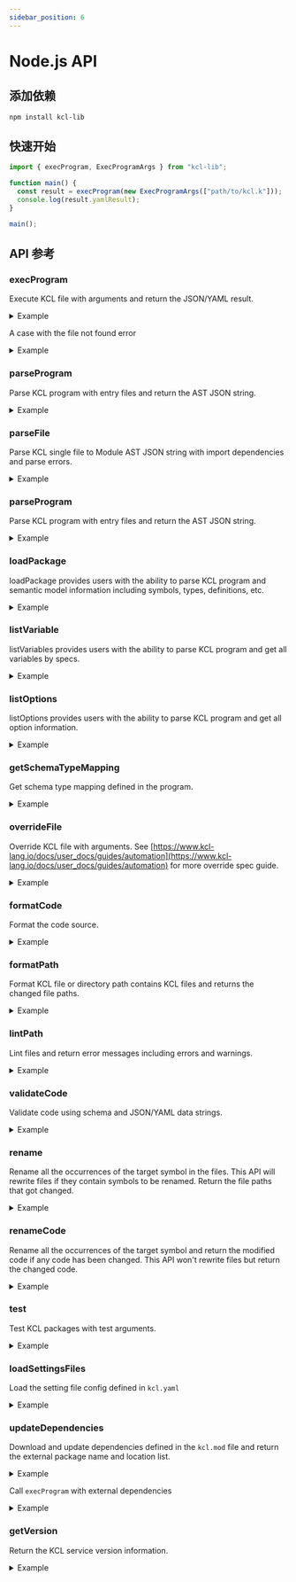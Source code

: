 ```yaml
---
sidebar_position: 6
---
```


# Node.js API

## 添加依赖

```shell
npm install kcl-lib
```

## 快速开始

```typescript
import { execProgram, ExecProgramArgs } from "kcl-lib";

function main() {
  const result = execProgram(new ExecProgramArgs(["path/to/kcl.k"]));
  console.log(result.yamlResult);
}

main();
```

## API 参考

### execProgram

Execute KCL file with arguments and return the JSON/YAML result.

<details><summary>Example</summary>
<p>

The content of `schema.k` is

```python
schema AppConfig:
    replicas: int

app: AppConfig {
    replicas: 2
}
```

Node.js Code

```ts
import { execProgram, ExecProgramArgs } from "kcl-lib";

const result = execProgram(new ExecProgramArgs(["schema.k"]));
```

</p>
</details>

A case with the file not found error

<details><summary>Example</summary>
<p>

```ts
import { execProgram, ExecProgramArgs } from "kcl-lib";

try {
  const result = execProgram(new ExecProgramArgs(["file_not_found.k"]));
} catch (error) {
  console.log(error.message);
}
```

</p>
</details>

### parseProgram

Parse KCL program with entry files and return the AST JSON string.

<details><summary>Example</summary>
<p>

The content of `schema.k` is

```python
schema AppConfig:
    replicas: int

app: AppConfig {
    replicas: 2
}
```

Node.js Code

```ts
import { parseProgram, ParseProgramArgs } from "kcl-lib";

const result = parseProgram(new ParseProgramArgs(["schema.k"]));
```

</p>
</details>

### parseFile

Parse KCL single file to Module AST JSON string with import dependencies and parse errors.

<details><summary>Example</summary>
<p>

The content of `schema.k` is

```python
schema AppConfig:
    replicas: int

app: AppConfig {
    replicas: 2
}
```

Node.js Code

```ts
import { parseFile, ParseFileArgs } from "kcl-lib";

const result = parseFile(new ParseFileArgs("schema.k"));
```

</p>
</details>

### parseProgram

Parse KCL program with entry files and return the AST JSON string.

<details><summary>Example</summary>
<p>

The content of `schema.k` is

```python
schema AppConfig:
    replicas: int

app: AppConfig {
    replicas: 2
}
```

Node.js Code

```ts
import { parseProgram, ParseProgramArgs } from "kcl-lib";

const result = parseProgram(new ParseProgramArgs(["schema.k"]));
```

</p>
</details>

### loadPackage

loadPackage provides users with the ability to parse KCL program and semantic model information including symbols, types, definitions, etc.

<details><summary>Example</summary>
<p>

The content of `schema.k` is

```python
schema AppConfig:
    replicas: int

app: AppConfig {
    replicas: 2
}
```

Node.js Code

```ts
import { loadPackage, LoadPackageArgs } from "kcl-lib";

const result = loadPackage(new LoadPackageArgs(["schema.k"], [], true));
```

</p>
</details>

### listVariable

listVariables provides users with the ability to parse KCL program and get all variables by specs.

<details><summary>Example</summary>
<p>

The content of `schema.k` is

```python
schema AppConfig:
    replicas: int

app: AppConfig {
    replicas: 2
}
```

Node.js Code

```ts
import { listVariables, ListVariablesArgs } from "kcl-lib";

const result = listVariables(new ListVariablesArgs(["schema.k"], []));
```

</p>
</details>

### listOptions

listOptions provides users with the ability to parse KCL program and get all option information.

<details><summary>Example</summary>
<p>

The content of `options.k` is

```python
a = option("key1")
b = option("key2", required=True)
c = {
    metadata.key = option("metadata-key")
}
```

Node.js Code

```ts
import { listOptions, ListOptionsArgs } from "kcl-lib";

const result = listOptions(new ListOptionsArgs(["options.k"]));
```

</p>
</details>

### getSchemaTypeMapping

Get schema type mapping defined in the program.

<details><summary>Example</summary>
<p>

The content of `schema.k` is

```python
schema AppConfig:
    replicas: int

app: AppConfig {
    replicas: 2
}
```

Node.js Code

```ts
import { getSchemaTypeMapping, GetSchemaTypeMappingArgs } from "kcl-lib";

const result = getSchemaTypeMapping(new GetSchemaTypeMappingArgs(["schema.k"]));
```

</p>
</details>

### overrideFile

Override KCL file with arguments. See [https://www.kcl-lang.io/docs/user_docs/guides/automation](https://www.kcl-lang.io/docs/user_docs/guides/automation) for more override spec guide.

<details><summary>Example</summary>
<p>

The content of `main.k` is

```python
schema AppConfig:
    replicas: int

app: AppConfig {replicas: 4}
```

Node.js Code

```ts
import { overrideFile, OverrideFileArgs } from "kcl-lib";

const result = overrideFile(
  new OverrideFileArgs("main.k", ["app.replicas=4"], [])
);
```

</p>
</details>

### formatCode

Format the code source.

<details><summary>Example</summary>
<p>

Node.js Code

```ts
import { formatCode, FormatCodeArgs } from "kcl-lib";

const schemaCode = `
schema Person:
    name:   str
    age:    int

    check:
        0 <   age <   120
`;
const result = formatCode(new FormatCodeArgs(schemaCode));
console.log(result.formatted);
```

</p>
</details>

### formatPath

Format KCL file or directory path contains KCL files and returns the changed file paths.

<details><summary>Example</summary>
<p>

The content of `format_path.k` is

```python
schema Person:
    name:   str
    age:    int

    check:
        0 <   age <   120
```

Node.js Code

```ts
import { formatPath, FormatPathArgs } from "kcl-lib";

const result = formatPath(new FormatPathArgs("format_path.k"));
```

</p>
</details>

### lintPath

Lint files and return error messages including errors and warnings.

<details><summary>Example</summary>
<p>

The content of `lint_path.k` is

```python
import math

a = 1
```

Node.js Code

```ts
import { lintPath, LintPathArgs } from "kcl-lib";

const result = lintPath(new LintPathArgs(["lint_path.k"]));
```

</p>
</details>

### validateCode

Validate code using schema and JSON/YAML data strings.

<details><summary>Example</summary>
<p>

Node.js Code

```ts
import { validateCode, ValidateCodeArgs } from "kcl-lib";

const code = `
schema Person:
    name: str
    age: int

    check:
        0 < age < 120
`;
const data = '{"name": "Alice", "age": 10}';
const result = validateCode(
  new ValidateCodeArgs(undefined, data, undefined, code)
);
```

</p>
</details>

### rename

Rename all the occurrences of the target symbol in the files. This API will rewrite files if they contain symbols to be renamed. Return the file paths that got changed.

<details><summary>Example</summary>
<p>

The content of `main.k` is

```python
a = 1
b = a
```

Node.js Code

```ts
import { rename, RenameArgs } from "kcl-lib";

const args = new RenameArgs(".", "a", ["main.k"], "a2");
const result = rename(args);
```

</p>
</details>

### renameCode

Rename all the occurrences of the target symbol and return the modified code if any code has been changed. This API won't rewrite files but return the changed code.

<details><summary>Example</summary>
<p>

Node.js Code

```ts
import { renameCode, RenameCodeArgs } from "kcl-lib";

const args = RenameCodeArgs(
  "/mock/path",
  "a",
  { "/mock/path/main.k": "a = 1\nb = a" },
  "a2"
);
const result = renameCode(args);
```

</p>
</details>

### test

Test KCL packages with test arguments.

<details><summary>Example</summary>
<p>

Node.js Code

```ts
import { test as kclTest, TestArgs } from "kcl-lib";

const result = kclTest(new TestArgs(["/path/to/test/module/..."]));
```

</p>
</details>

### loadSettingsFiles

Load the setting file config defined in `kcl.yaml`

<details><summary>Example</summary>
<p>

The content of `kcl.yaml` is

```yaml
kcl_cli_configs:
  strict_range_check: true
kcl_options:
  - key: key
    value: value
```

Node.js Code

```ts
import { loadSettingsFiles, LoadSettingsFilesArgs } from "kcl-lib";

const result = loadSettingsFiles(new LoadSettingsFilesArgs(".", ["kcl.yaml"]));
```

</p>
</details>

### updateDependencies

Download and update dependencies defined in the `kcl.mod` file and return the external package name and location list.

<details><summary>Example</summary>
<p>

The content of `module/kcl.mod` is

```yaml
[package]
name = "mod_update"
edition = "0.0.1"
version = "0.0.1"

[dependencies]
helloworld = { oci = "oci://ghcr.io/kcl-lang/helloworld", tag = "0.1.0" }
flask = { git = "https://github.com/kcl-lang/flask-demo-kcl-manifests", commit = "ade147b" }
```

Node.js Code

```ts
import { updateDependencies, UpdateDependenciesArgs } from "kcl-lib";

const result = updateDependencies(new UpdateDependenciesArgs("module", false));
```

</p>
</details>

Call `execProgram` with external dependencies

<details><summary>Example</summary>
<p>

The content of `module/kcl.mod` is

```yaml
[package]
name = "mod_update"
edition = "0.0.1"
version = "0.0.1"

[dependencies]
helloworld = { oci = "oci://ghcr.io/kcl-lang/helloworld", tag = "0.1.0" }
flask = { git = "https://github.com/kcl-lang/flask-demo-kcl-manifests", commit = "ade147b" }
```

The content of `module/main.k` is

```python
import helloworld
import flask

a = helloworld.The_first_kcl_program
```

Node.js Code

```ts
import {
  execProgram,
  ExecProgramArgs,
  updateDependencies,
  UpdateDependenciesArgs,
} from "../index.js";

const result = updateDependencies(new UpdateDependenciesArgs("module", false));
const execResult = execProgram(
  new ExecProgramArgs(
    ["module/main.k"],
    undefined,
    undefined,
    undefined,
    undefined,
    undefined,
    undefined,
    undefined,
    undefined,
    undefined,
    result.externalPkgs
  )
);
```

</p>
</details>

### getVersion

Return the KCL service version information.

<details><summary>Example</summary>
<p>

Node.js Code

```ts
import { getVersion } from "../index.js";

const result = getVersion();
console.log(result.versionInfo);
```

</p>
</details>

